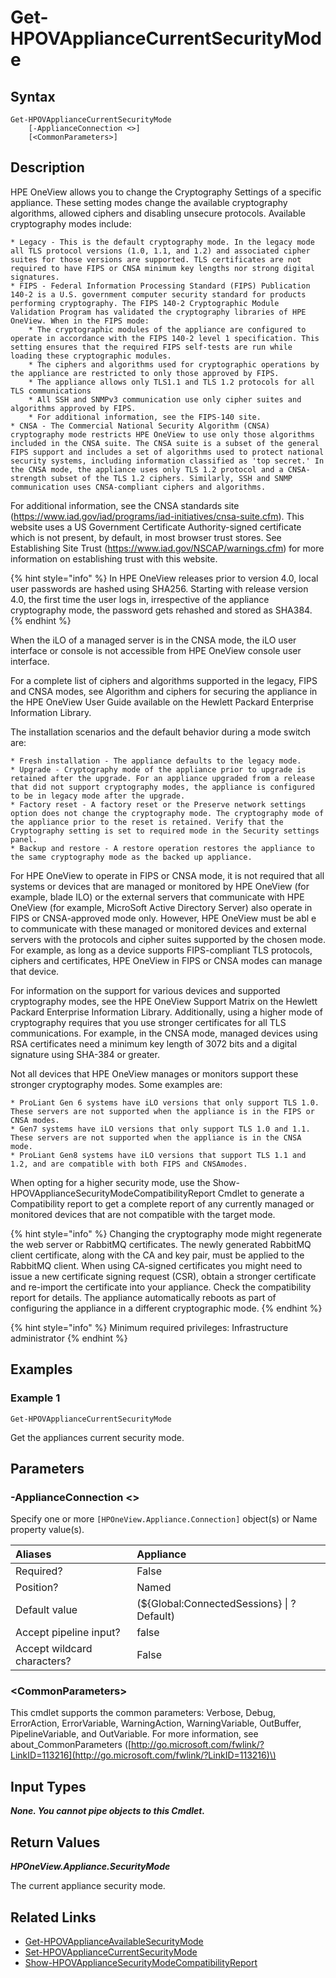 ﻿---
description: Get the appliance current security mode.
---

# Get-HPOVApplianceCurrentSecurityMode

## Syntax

```text
Get-HPOVApplianceCurrentSecurityMode
    [-ApplianceConnection <>]
    [<CommonParameters>]
```

## Description

HPE OneView allows you to change the Cryptography Settings of a specific appliance.  These setting modes change the available cryptography algorithms, allowed ciphers and disabling unsecure protocols.  Available cryptography modes include:

    * Legacy - This is the default cryptography mode. In the legacy mode all TLS protocol versions (1.0, 1.1, and 1.2) and associated cipher suites for those versions are supported. TLS certificates are not required to have FIPS or CNSA minimum key lengths nor strong digital signatures.
    * FIPS - Federal Information Processing Standard (FIPS) Publication 140-2 is a U.S. government computer security standard for products performing cryptography. The FIPS 140-2 Cryptographic Module Validation Program has validated the cryptography libraries of HPE OneView. When in the FIPS mode:
        * The cryptographic modules of the appliance are configured to operate in accordance with the FIPS 140-2 level 1 specification. This setting ensures that the required FIPS self-tests are run while loading these cryptographic modules.
        * The ciphers and algorithms used for cryptographic operations by the appliance are restricted to only those approved by FIPS.
        * The appliance allows only TLS1.1 and TLS 1.2 protocols for all TLS communications
        * All SSH and SNMPv3 communication use only cipher suites and algorithms approved by FIPS.
        * For additional information, see the FIPS-140 site.
    * CNSA - The Commercial National Security Algorithm (CNSA) cryptography mode restricts HPE OneView to use only those algorithms included in the CNSA suite. The CNSA suite is a subset of the general FIPS support and includes a set of algorithms used to protect national security systems, including information classified as 'top secret.' In the CNSA mode, the appliance uses only TLS 1.2 protocol and a CNSA-strength subset of the TLS 1.2 ciphers. Similarly, SSH and SNMP communication uses CNSA-compliant ciphers and algorithms.

For additional information, see the CNSA standards site (https://www.iad.gov/iad/programs/iad-initiatives/cnsa-suite.cfm). This website uses a US Government Certificate Authority-signed certificate which is not present, by default, in most browser trust stores. See Establishing Site Trust (https://www.iad.gov/NSCAP/warnings.cfm) for more information on establishing trust with this website.

{% hint style="info" %}
 In HPE OneView releases prior to version 4.0, local user passwords are hashed using SHA256. Starting with release version 4.0, the first time the user logs in, irrespective of the appliance cryptography mode, the password gets rehashed and stored as SHA384.
{% endhint %}


When the iLO of a managed server is in the CNSA mode, the iLO user interface or console is not accessible from HPE OneView console user interface.

For a complete list of ciphers and algorithms supported in the legacy, FIPS and CNSA modes, see Algorithm and ciphers for securing the appliance in the HPE OneView User Guide available on the Hewlett Packard Enterprise Information Library.

The installation scenarios and the default behavior during a mode switch are:

    * Fresh installation - The appliance defaults to the legacy mode.
    * Upgrade - Cryptography mode of the appliance prior to upgrade is retained after the upgrade. For an appliance upgraded from a release that did not support cryptography modes, the appliance is configured to be in legacy mode after the upgrade.
    * Factory reset - A factory reset or the Preserve network settings option does not change the cryptography mode. The cryptography mode of the appliance prior to the reset is retained. Verify that the Cryptography setting is set to required mode in the Security settings panel.
    * Backup and restore - A restore operation restores the appliance to the same cryptography mode as the backed up appliance.

For HPE OneView to operate in FIPS or CNSA mode, it is not required that all systems or devices that are managed or monitored by HPE OneView (for example, blade ILO) or the external servers that communicate with HPE OneView (for example, MicroSoft Active Directory Server) also operate in FIPS or CNSA-approved mode only. However, HPE OneView must be abl
e to communicate with these managed or monitored devices and external servers with the protocols and cipher suites supported by the chosen mode. For example, as long as a device supports FIPS-compliant TLS protocols, ciphers and certificates, HPE OneView in FIPS or CNSA modes can manage that device.

For information on the support for various devices and supported cryptography modes, see the HPE OneView Support Matrix on the Hewlett Packard Enterprise Information Library.
Additionally, using a higher mode of cryptography requires that you use stronger certificates for all TLS communications. For example, in the CNSA mode, managed devices using RSA certificates need a minimum key length of 3072 bits and a digital signature using SHA-384 or greater.

Not all devices that HPE OneView manages or monitors support these stronger cryptography modes. Some examples are:

    * ProLiant Gen 6 systems have iLO versions that only support TLS 1.0. These servers are not supported when the appliance is in the FIPS or CNSA modes.
    * Gen7 systems have iLO versions that only support TLS 1.0 and 1.1. These servers are not supported when the appliance is in the CNSA mode.
    * ProLiant Gen8 systems have iLO versions that support TLS 1.1 and 1.2, and are compatible with both FIPS and CNSAmodes.

When opting for a higher security mode, use the Show-HPOVApplianceSecurityModeCompatibilityReport Cmdlet to generate a Compatibility report to get a complete report of any currently managed or monitored devices that are not compatible with the target mode.

{% hint style="info" %}
 Changing the cryptography mode might regenerate the web server or RabbitMQ certificates. The newly generated RabbitMQ client certificate, along with the CA and key pair, must be applied to the RabbitMQ client. When using CA-signed certificates you might need to issue a new certificate signing request (CSR), obtain a stronger certificate and re-import the certificate into your appliance. Check the compatibility report for details. The appliance automatically reboots as part of configuring the appliance in a different cryptographic mode.
{% endhint %}


{% hint style="info" %}
Minimum required privileges: Infrastructure administrator
{% endhint %}

## Examples

###  Example 1 

```text
Get-HPOVApplianceCurrentSecurityMode
```

Get the appliances current security mode.

## Parameters

### -ApplianceConnection &lt;&gt;

Specify one or more `[HPOneView.Appliance.Connection]` object(s) or Name property value(s).

| Aliases | Appliance |
| :--- | :--- |
| Required? | False |
| Position? | Named |
| Default value | (${Global:ConnectedSessions} &vert; ? Default) |
| Accept pipeline input? | false |
| Accept wildcard characters? | False |

### &lt;CommonParameters&gt;

This cmdlet supports the common parameters: Verbose, Debug, ErrorAction, ErrorVariable, WarningAction, WarningVariable, OutBuffer, PipelineVariable, and OutVariable. For more information, see about\_CommonParameters \([http://go.microsoft.com/fwlink/?LinkID=113216](http://go.microsoft.com/fwlink/?LinkID=113216)\)

## Input Types

_**None.  You cannot pipe objects to this Cmdlet.**_

## Return Values

_**HPOneView.Appliance.SecurityMode**_

The current appliance security mode.

## Related Links

* [Get-HPOVApplianceAvailableSecurityMode](get-hpovapplianceavailablesecuritymode.md)
* [Set-HPOVApplianceCurrentSecurityMode](set-hpovappliancecurrentsecuritymode.md)
* [Show-HPOVApplianceSecurityModeCompatibilityReport](show-hpovappliancesecuritymodecompatibilityreport.md)

